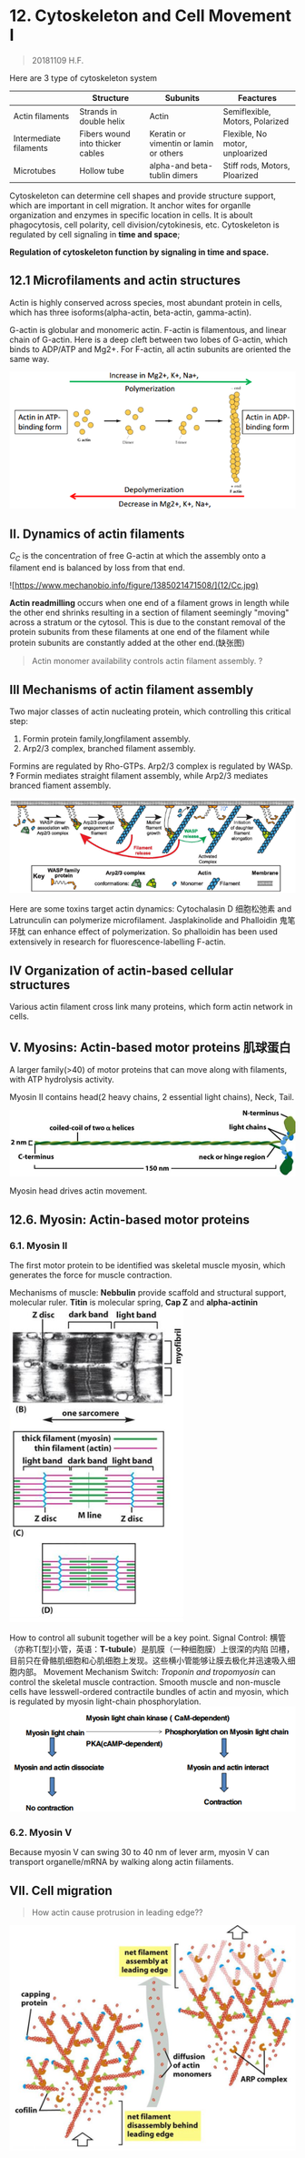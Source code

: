 # 12. Cytoskeleton and Cell Movement I
> 20181109 H.F.

Here are 3 type of cytoskeleton system

|                      | Structure               |   Subunits        | Feactures
|----------------------|-------------------------|-------------------|----------
|Actin filaments       |Strands in double helix   |Actin  |Semiflexible, Motors, Polarized
|Intermediate filaments|Fibers wound into thicker cables  |Keratin or vimentin or lamin or others|Flexible, No motor, unploarized
|Microtubes            |Hollow tube   |alpha-and beta-tublin dimers|Stiff rods, Motors, Ploarized

Cytoskeleton can determine cell shapes and provide structure support, which are
important in cell migration. It anchor wites for organlle organization and
enzymes in specific location in cells. It is aboult phagocytosis, cell polarity,
cell division/cytokinesis, etc. Cytoskeleton is regulated by cell signaling in
**time and space**;

**Regulation of cytoskeleton function by signaling in time and space.**

## 12.1 Microfilaments and actin structures

Actin is highly conserved across species, most abundant protein in cells, which
has three isoforms(alpha-actin, beta-actin, gamma-actin).

G-actin is globular and monomeric actin. F-actin is filamentous, and linear
chain of G-actin. Here is a deep cleft between two lobes of G-actin, which
binds to ADP/ATP and Mg2+. For F-actin, all actin subunits are oriented the
same way.

![G-actin and F-actin](12/G-actin&F-actin.png)

## II. Dynamics of actin filaments
$C_C$ is the concentration of free G-actin at which the assembly onto a filament
end is balanced by loss from that end.

![https://www.mechanobio.info/figure/1385021471508/](12/Cc.jpg)

**Actin readmilling** occurs when one end of a filament grows in length while
the other end shrinks resulting in a section of filament seemingly "moving"
across a stratum or the cytosol. This is due to the constant removal of the
protein subunits from these filaments at one end of the filament while protein
subunits are constantly added at the other end.(缺张图)

> Actin monomer availability controls actin filament assembly. ?

## III Mechanisms of actin filament assembly
Two major classes of actin nucleating protein, which controlling this critical
step:
1) Formin protein family,longfilament assembly.
2) Arp2/3 complex, branched filament assembly.

Formins are regulated by Rho-GTPs. Arp2/3 complex is regulated by WASp. **?**
Formin mediates straight filament assembly, while Arp2/3 mediates branced
fiament assembly.

![Actin nucleation by the Arp 2/3 complex](12/Arp2/3.png)

Here are some toxins target actin dynamics: Cytochalasin D 细胞松弛素 and 
Latrunculin can polymerize microfilament.
Jasplakinolide and Phalloidin 鬼笔环肽 can enhance effect of polymerization.
So phalloidin has been used extensively in research for fluorescence-labelling
F-actin.


## IV Organization of actin-based cellular structures
Various actin filament cross link many proteins, which form actin network in
cells.

## V. Myosins: Actin-based motor proteins 肌球蛋白
A larger family(>40) of motor proteins that can move along with filaments, with ATP
hydrolysis activity.

Myosin II contains head(2 heavy chains, 2 essential light chains), Neck, Tail.

![Structure of Myosin II](12/MyosinII.png)

Myosin head drives actin movement.


## 12.6. Myosin: Actin-based motor proteins
### 6.1. Myosin II
The first motor protein to be identified was skeletal muscle myosin, which
generates the force for muscle contraction.

Mechanisms of muscle:
**Nebbulin** provide scaffold and structural support, molecular ruler.
**Titin** is molecular spring, **Cap Z** and **alpha-actinin**
![muscle myofibrils](12/Sarcomere.png)

How to control all subunit together will be a key point.
Signal Control: 横管（亦称T[型]小管，英语：**T-tubule**）是肌膜（一种细胞膜）上很深的内陷
凹槽，目前只在骨骼肌细胞和心肌细胞上发现。这些横小管能够让膜去极化并迅速吸入细胞内部。
Movement Mechanism Switch: _Troponin and tropomyosin_ can control the skeletal
muscle contraction. Smooth muscle and non-muscle cells have lesswell-ordered
contractile bundles of actin and myosin, which is regulated by myosin light-chain
phosphorylation.
![Myosin II phosphorylation](12/light-chainphosphorylation.png)

### 6.2. Myosin V
Because myosin V can swing 30 to 40 nm of lever arm, myosin V can transport
organelle/mRNA by walking along actin fiilaments.

## VII. Cell migration

> How actin cause protrusion in leading edge??

![Protrusions in leading edge](12/Protrusionsinleadingedge.png)
